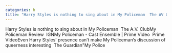 ```yaml
---
categories: h
title: "Harry Styles is nothing to sing about in My Policeman  The AV Club"
---
```

Harry Styles is nothing to sing about in My Policeman&nbsp;&nbsp;The A.V. ClubMy Policeman Review&nbsp;&nbsp;IGNMy Policeman - Cast Ensemble | Prime Video&nbsp;&nbsp;Prime VideoEven Harry Styles’ presence can’t make My Policeman’s discussion of queerness interesting&nbsp;&nbsp;The Guardian"My Police